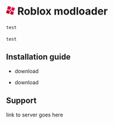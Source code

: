 <img src="GitHub Files/Images/modloader.png" height="24"/> Roblox modloader
================================================================

    test
    
    test


Installation guide
----------------------------------------------------------------

- download
+ download



Support
----------------------------------------------------------------
link to server goes here
